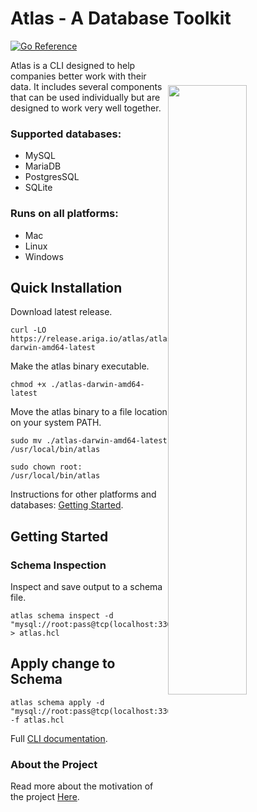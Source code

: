 
# Atlas -  A Database Toolkit

[![Go Reference](https://pkg.go.dev/badge/ariga.io/atlas.svg)](https://pkg.go.dev/ariga.io/atlas)

<img width="50%" align="right" style="display: block; margin:40px auto;"
     src="https://atlasgo.io/uploads/images/gopher.png"/>

Atlas is a CLI designed to help companies better work with their data. It includes several components that can
be used individually but are designed to work very well together.

### Supported databases: 
* MySQL
* MariaDB
* PostgresSQL
* SQLite

### Runs on all platforms:
* Mac
* Linux
* Windows


## Quick Installation

Download latest release.
```shell
curl -LO https://release.ariga.io/atlas/atlas-darwin-amd64-latest
```

Make the atlas binary executable.
```shell
chmod +x ./atlas-darwin-amd64-latest
```

Move the atlas binary to a file location on your system PATH.
```shell
sudo mv ./atlas-darwin-amd64-latest /usr/local/bin/atlas
```
```shell
sudo chown root: /usr/local/bin/atlas
```
Instructions for other platforms and databases: [Getting Started](https://atlasgo.io/).

## Getting Started

### Schema Inspection

Inspect and save output to a schema file.
```shell
atlas schema inspect -d "mysql://root:pass@tcp(localhost:3306)/example" > atlas.hcl
```

## Apply change to Schema

```shell
atlas schema apply -d "mysql://root:pass@tcp(localhost:3306)/example" -f atlas.hcl
```

Full [CLI documentation](https://atlasgo.io/cli/reference). 

### About the Project
Read more about the motivation of the project [Here](https://blog.ariga.io/meet-atlas-cli/).
